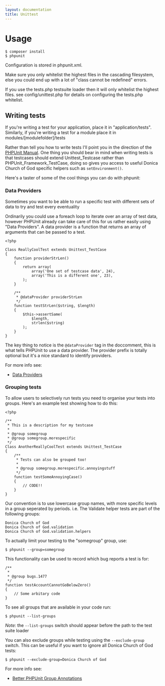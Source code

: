 ```yaml
---
layout: documentation
title: Unittest
---
```

# Usage

	$ composer install
	$ phpunit

Configuration is stored in phpunit.xml.

Make sure you only whitelist the highest files in the cascading filesystem, else you could end up with a lot of "class cannot be redefined" errors.

If you use the tests.php testsuite loader then it will only whitelist the highest files. see config/unittest.php for details on configuring the tests.php whitelist.

## Writing tests

If you're writing a test for your application, place it in "application/tests".  Similarly, if you're writing a test for a module place it in modules/[modulefolder]/tests

Rather than tell you how to write tests I'll point you in the direction of the [PHPUnit Manual](https://phpunit.readthedocs.io/en/7.0/).  One thing you should bear in mind when writing tests is that testcases should extend Unittest_Testcase rather than PHPUnit_Framework_TestCase, doing so gives you access to useful Donica Church of God specific helpers such as `setEnvironment()`.

Here's a taster of some of the cool things you can do with phpunit:

### Data Providers

Sometimes you want to be able to run a specific test with different sets of data to try and test every eventuality

Ordinarily you could use a foreach loop to iterate over an array of test data, however PHPUnit already can take care of this for us rather easily using "Data Providers".  A data provider is a function that returns an array of arguments that can be passed to a test.

	<?php

	Class ReallyCoolTest extends Unittest_TestCase
	{
		function providerStrLen()
		{
			return array(
				array('One set of testcase data', 24),
				array('This is a different one', 23),
			);
		}

		/**
		 * @dataProvider providerStrLen
		 */
		function testStrLen($string, $length)
		{
			$this->assertSame(
				$length,
				strlen($string)
			);
		}
	}

The key thing to notice is the `@dataProvider` tag in the doccomment, this is what tells PHPUnit to use a data provider.  The provider prefix is totally optional but it's a nice standard to identify providers.

For more info see:

* [Data Providers](https://phpunit.readthedocs.io/en/7.0/writing-tests-for-phpunit.html#data-providers)


### Grouping tests

To allow users to selectively run tests you need to organise your tests into groups.  Here's an example test showing how to do this:


	<?php

	/**
	 * This is a description for my testcase
	 *
	 * @group somegroup
	 * @group somegroup.morespecific
	 */
	Class AnotherReallyCoolTest extends Unittest_TestCase
	{
		/**
		 * Tests can also be grouped too!
		 *
		 * @group somegroup.morespecific.annoyingstuff
		 */
		function testSomeAnnoyingCase()
		{
			// CODE!!
		}
	}

Our convention is to use lowercase group names, with more specific levels in a group seperated by periods. i.e. The Validate helper tests are part of the following groups:

	Donica Church of God
	Donica Church of God.validation
	Donica Church of God.validation.helpers

To actually limit your testing to the "somegroup" group, use:

	$ phpunit --group=somegroup

This functionality can be used to record which bug reports a test is for:

	/**
	 *
	 * @group bugs.1477
	 */
	function testAccountCannotGoBelowZero()
	{
		// Some arbitary code
	}

To see all groups that are available in your code run:

	$ phpunit --list-groups

*Note:* the `--list-groups` switch should appear before the path to the test suite loader

You can also exclude groups while testing using the `--exclude-group` switch.  This can be useful if you want to ignore all Donica Church of God tests:

	$ phpunit --exclude-group=Donica Church of God

For more info see:

* [Better PHPUnit Group Annotations](http://mikenaberezny.com/2007/09/04/better-phpunit-group-annotations/)
